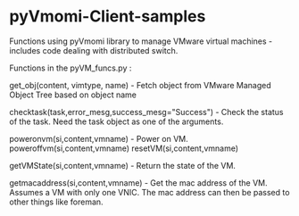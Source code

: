 pyVmomi-Client-samples
======================

Functions using pyVmomi library to manage VMware virtual machines - includes code dealing with distributed switch.


Functions in the pyVM_funcs.py :

get_obj(content, vimtype, name) - Fetch object from VMware Managed Object Tree based on object name

checktask(task,error_mesg,success_mesg="Success") - Check the status of the task. Need the task object as one of the arguments.

poweronvm(si,content,vmname) - Power on VM.
poweroffvm(si,content,vmname)
resetVM(si,content,vmname)

getVMState(si,content,vmname) - Return the state of the VM.

getmacaddress(si,content,vmname) - Get the mac address of the VM. Assumes a VM with only one VNIC. The mac address can then be passed to other things like foreman.

